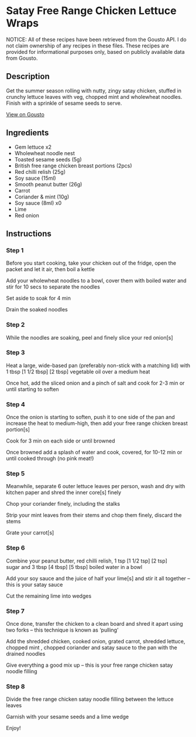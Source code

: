 # Satay Free Range Chicken Lettuce Wraps

NOTICE: All of these recipes have been retrieved from the Gousto API. I do not claim ownership of any recipes in these files. These recipes are provided for informational purposes only, based on publicly available data from Gousto.

## Description

Get the summer season rolling with nutty, zingy satay chicken, stuffed in crunchy lettuce leaves with veg, chopped mint and wholewheat noodles. Finish with a sprinkle of sesame seeds to serve. 

[View on Gousto](https://www.gousto.co.uk/recipes/cookbook/satay-free-range-chicken-lettuce-wraps)

## Ingredients

- Gem lettuce x2
- Wholewheat noodle nest
- Toasted sesame seeds (5g)
- British free range chicken breast portions (2pcs)
- Red chilli relish (25g)
- Soy sauce (15ml)
- Smooth peanut butter (26g)
- Carrot
- Coriander & mint (10g)
- Soy sauce (8ml) x0
- Lime
- Red onion

## Instructions


### Step 1

Before you start cooking, take your chicken out of the fridge, open the packet and let it air, then boil a kettle

Add your wholewheat noodles to a bowl, cover them with boiled water and stir for 10 secs to separate the noodles

Set aside to soak for 4 min

Drain the soaked noodles


### Step 2

While the noodles are soaking, peel and finely slice your red onion[s]


### Step 3

Heat a large, wide-based pan (preferably non-stick with a matching lid) with 1 tbsp <span class="text-purple">[1 1/2 tbsp]</span> <span class="text-danger">[2 tbsp]</span> vegetable oil over a medium heat

Once hot, add the sliced onion and a pinch of salt and cook for 2-3 min or until starting to soften


### Step 4

Once the onion is starting to soften, push it to one side of the pan and increase the heat to medium-high, then add your free range chicken breast portion[s]

Cook for 3 min on each side or until browned

Once browned add a splash of water and cook, covered, for 10-12 min or until cooked through (no pink meat!)


### Step 5

Meanwhile, separate 6 outer lettuce leaves per person, wash and dry with kitchen paper and shred the inner core[s] finely

Chop your coriander finely, including the stalks

Strip your mint leaves from their stems and chop them finely, discard the stems

Grate your carrot[s]


### Step 6

Combine your peanut butter, red chilli relish, 1 tsp <span class="text-purple">[1 1/2 tsp] </span><span class="text-danger">[2 tsp] </span>sugar and 3 tbsp <span class="text-purple">[4 tbsp]</span> <span class="text-danger">[5 tbsp]</span> boiled water in a bowl

Add your soy sauce and the juice of half your lime[s] and stir it all together – this is your satay sauce

Cut the remaining lime into wedges


### Step 7

Once done, transfer the chicken to a clean board and shred it apart using two forks – this technique is known as ‘pulling’

Add the shredded chicken, cooked onion, grated carrot, shredded lettuce, chopped mint , chopped coriander and satay sauce to the pan with the drained noodles

Give everything a good mix up – this is your free range chicken satay noodle filling

### Step 8

Divide the free range chicken satay noodle filling between the lettuce leaves

Garnish with your sesame seeds and a lime wedge

Enjoy!

